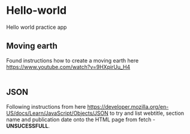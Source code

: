 # Hello-world
Hello world practice app

<h2>Moving earth</h2>

Found instructions how to create a moving earth here https://www.youtube.com/watch?v=9HXpirUu_H4
<br>
<br>

<h2>JSON</h2>
  
Following instructions from here https://developer.mozilla.org/en-US/docs/Learn/JavaScript/Objects/JSON to try and list webtitle, section name and publication date onto the HTML page from fetch - <strong>UNSUCESSFULL</strong>.
